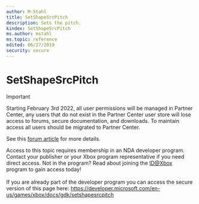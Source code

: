 ```yaml
---
author: M-Stahl
title: SetShapeSrcPitch
description: Sets the pitch.
kindex: SetShapeSrcPitch
ms.author: mstahl
ms.topic: reference
edited: 06/27/2019
security: secure
---
```


# SetShapeSrcPitch
> [!IMPORTANT]
> Starting February 3rd 2022, all user permissions will be managed in Partner Center, any users that do not exist in the Partner Center user store will lose access to forums, secure documentation, and downloads. To maintain access all users should be migrated to Partner Center. <p></p>See this <a href="https://forums.xboxlive.com/articles/132187/breaking-change-user-access-for-forums-secure-docu.html">forum article</a> for more details.  

 Access to this topic requires membership in an NDA developer program. Contact your publisher or your Xbox program representative if you need direct access. Not in the program? Read about joining the <a href="https://www.xbox.com/Developers/id">ID@Xbox</a> program to gain access today!  <br/><br/>If you are already part of the developer program you can access the secure version of this page here: <a target="_blank" href="https://developer.microsoft.com/en-us/games/xbox/docs/gdk/setshapesrcpitch">https://developer.microsoft.com/en-us/games/xbox/docs/gdk/setshapesrcpitch</a>